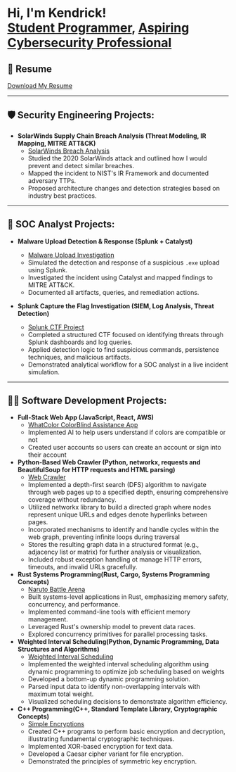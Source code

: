 <h1>Hi, I'm Kendrick! <br/><a href="https://github.com/KendrickBynum">Student Programmer</a>, <a href="https://www.linkedin.com/in/kendrick-bynum-299a11250/"> Aspiring Cybersecurity Professional</a> </h1>

## 📄 Resume

[Download My Resume](https://github.com/KendrickBynum/KendrickBynum/blob/main/Kendrick_s_Resume%20(2).pdf)

---

<h2>🛡️ Security Engineering Projects:</h2>

- <b>SolarWinds Supply Chain Breach Analysis (Threat Modeling, IR Mapping, MITRE ATT&CK)</b>  
  - [SolarWinds Breach Analysis](https://github.com/KendrickBynum/SolarWinds-Supply-Chain-Breach-Analysis)  
  - Studied the 2020 SolarWinds attack and outlined how I would prevent and detect similar breaches.  
  - Mapped the incident to NIST's IR Framework and documented adversary TTPs.  
  - Proposed architecture changes and detection strategies based on industry best practices.

---

<h2>🧪 SOC Analyst Projects:</h2>

- <b>Malware Upload Detection & Response (Splunk + Catalyst)</b>  
  - [Malware Upload Investigation](https://github.com/KendrickBynum/Malware-Upload-Detection-Response-Splunk-Catalyst-)  
  - Simulated the detection and response of a suspicious `.exe` upload using Splunk.  
  - Investigated the incident using Catalyst and mapped findings to MITRE ATT&CK.  
  - Documented all artifacts, queries, and remediation actions.

- <b>Splunk Capture the Flag Investigation (SIEM, Log Analysis, Threat Detection)</b>  
  - [Splunk CTF Project](https://github.com/KendrickBynum/Splunk-CTF-Project)  
  - Completed a structured CTF focused on identifying threats through Splunk dashboards and log queries.  
  - Applied detection logic to find suspicious commands, persistence techniques, and malicious artifacts.  
  - Demonstrated analytical workflow for a SOC analyst in a live incident simulation.

---

<h2>👨‍💻 Software Development Projects:</h2>

- <b>Full-Stack Web App (JavaScript, React, AWS)</b>
  - [WhatColor ColorBlind Assistance App](https://github.com/What-Color-SPU/What-Color)
  - Implemented AI to help users understand if colors are compatible or not
  - Created user accounts so users can create an account or sign into their account
- <b>Python-Based Web Crawler (Python, networkx, requests and BeautifulSoup for HTTP requests and HTML parsing)</b>
  - [Web Crawler](https://github.com/csc3430-winter2025/graph-a-computer-science-team)
  - Implemented a depth-first search (DFS) algorithm to navigate through web pages up to a specified depth, ensuring comprehensive coverage without redundancy.
  - Utilized networkx library to build a directed graph where nodes represent unique URLs and edges denote hyperlinks between pages.
  - Incorporated mechanisms to identify and handle cycles within the web graph, preventing infinite loops during traversal
  - Stores the resulting graph data in a structured format (e.g., adjacency list or matrix) for further analysis or visualization.
  - Included robust exception handling ot manage HTTP errors, timeouts, and invalid URLs gracefully.
- <b>Rust Systems Programming(Rust, Cargo, Systems Programming Concepts)</b>
  - [Naruto Battle Arena](https://github.com/csc3310-fall2024/rust-KendrickBynum)
  - Built systems-level applications in Rust, emphasizing memory safety, concurrency, and performance.
  - Implemented command-line tools with efficient memory management.
  - Leveraged Rust's ownership model to prevent data races.
  - Explored concurrency primitives for parallel processing tasks.
- <b>Weighted Interval Scheduling(Python, Dynamic Programming, Data Structures and Algorithms)</b>
  - [Weighted Interval Scheduling](https://github.com/csc3310-fall2024/rust-KendrickBynum)
  - Implemented the weighted interval scheduling algorithm using dynamic programming to optimize job scheduling based on weights
  - Developed a bottom-up dynamic programming solution.
  - Parsed input data to identify non-overlapping intervals with maximum total weight.
  - Visualized scheduling decisions to demonstrate algorithm efficiency.
- <b>C++ Programming(C++, Standard Template Library, Cryptographic Concepts)</b>
  - [Simple Encryptions](https://github.com/KendrickBynum/SimpleEncryptions)
  - Created C++ programs to perform basic encryption and decryption, illustrating fundamental cryptographic techniques.
  - Implemented XOR-based encryption for text data.
  - Developed a Caesar cipher variant for file encryption.
  - Demonstrated the principles of symmetric key encryption.


